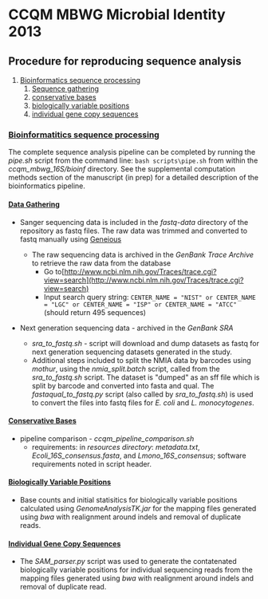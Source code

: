 # CCQM MBWG Microbial Identity 2013  

  
## Procedure for reproducing sequence analysis
1. [Bioinformatics sequence processing](#bsp)  
    1. [Sequence gathering](#bdg)
	2. [conservative bases](#bcb)
	3. [biologically variable positions](#bbv)
	4. [individual gene copy sequences](#bvs)

### [Bioinformatitics sequence processing](id:bsp)
The complete sequence analysis pipeline can be completed by running the *pipe.sh* script from the command line: `bash scripts\pipe.sh` from within the *ccqm_mbwg_16S/bioinf* directory. See the supplemental computation methods section of the manuscript (in prep) for a detailed description of the bioinformatics pipeline.


#### [Data Gathering](id:bdg)
* Sanger sequencing data is included in the *fastq-data* directory of the repository as fastq files.  The raw data was trimmed and converted to fastq manually using [Geneious](http://www.geneious.com/)
	- The raw sequencing data is archived in the _GenBank Trace Archive_  to retrieve the raw data from the database
		- Go to[http://www.ncbi.nlm.nih.gov/Traces/trace.cgi?view=search](http://www.ncbi.nlm.nih.gov/Traces/trace.cgi?view=search)  
		- Input search query string: `CENTER_NAME = "NIST" or CENTER_NAME = "LGC" or CENTER_NAME = "ISP" or CENTER_NAME = "ATCC"` (should return 495 sequences)  

* Next generation sequencing data - archived in the _GenBank SRA_   
	* *sra_to_fastq.sh* - script will download and dump datasets as fastq for next generation sequencing datasets generated in the study.
	* Additional steps included to split the NMIA data by barcodes using *mothur*, using the *nmia_split.batch* script, called from the *sra_to_fastq.sh* script.  The dataset is "dumped" as an sff file which is split by barcode and converted into fasta and qual.  The *fastaqual_to_fastq.py* script (also called by *sra_to_fastq.sh*) is used to convert the files into fastq files for *E. coli* and *L. monocytogenes*.
	
#### [Conservative Bases](id:bcb)
* pipeline comparison - *ccqm_pipeline_comparison.sh*
	* requirements: in *resources directory*: *metadata.txt*, *Ecoli_16S_consensus.fasta*, and *Lmono_16S_consensus*; software requirements noted in script header. 	
	

#### [Biologically Variable Positions](id:bbv)
* Base counts and initial statisitics for biologically variable positions calculated using *GenomeAnalysisTK.jar* for the mapping files generated using *bwa* with realignment around indels and removal of duplicate reads.

#### [Individual Gene Copy Sequences](id:bvs)
* The *SAM_parser.py* script was used to generate the contatenated biologically variable positions for individual sequencing reads from the mapping files generated using *bwa* with realignment around indels and removal of duplicate read.
